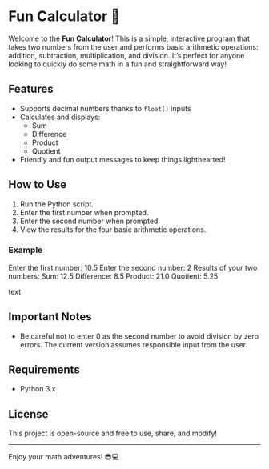# Fun Calculator 🎉

Welcome to the **Fun Calculator**! This is a simple, interactive program that takes two numbers from the user and performs basic arithmetic operations: addition, subtraction, multiplication, and division. It’s perfect for anyone looking to quickly do some math in a fun and straightforward way!

## Features

- Supports decimal numbers thanks to `float()` inputs
- Calculates and displays:
  - Sum
  - Difference
  - Product
  - Quotient
- Friendly and fun output messages to keep things lighthearted!

## How to Use

1. Run the Python script.
2. Enter the first number when prompted.
3. Enter the second number when prompted.
4. View the results for the four basic arithmetic operations.

### Example

Enter the first number: 10.5
Enter the second number: 2
Results of your two numbers:
Sum: 12.5
Difference: 8.5
Product: 21.0
Quotient: 5.25

text

## Important Notes

- Be careful not to enter 0 as the second number to avoid division by zero errors. The current version assumes responsible input from the user.

## Requirements

- Python 3.x

## License

This project is open-source and free to use, share, and modify!

---

Enjoy your math adventures! 😎💻
